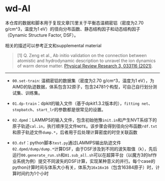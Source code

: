 # wd-Al

本仓库的数据和脚本用于复现文章[1]里关于平衡态温稠密铝（密度为2.70 g/cm^3，温度为1 eV）的径向分布函数、静态结构因子和动态结构因子（Dynamic Structure Factor, DSF）。

相关的描述可以参考正文和supplemental material

> [1] Q. Zeng et al., Ab initio validation on the connection between atomistic and hydrodynamic description to unravel the ion dynamics of warm dense matter. [Physical Review Research 3, 033116 (2021)](https://journals.aps.org/prresearch/abstract/10.1103/PhysRevResearch.3.033116).

---

- `00.set-train`: 温稠密铝的数据集（密度为2.70 g/cm^3，温度为1 eV），为AIMD的轨迹数据，体系包含32原子，包含24781个构型，可自己自行划分测试集、训练集。

- `01.dp-train`：dpkit的输入文件（基于dpkit1.3.2版本的），`fitting net`、`stopbatch`、`start_lr`的参数都是很常见的设置。

- `02.dpmd`：LAMMPS的输入文件，包含初始弛豫`init.in`和产生NVT系综下的原子轨迹`cal.in`，执行顺序见文件`NOTE`。该步骤会得到径向分布函数`rdf.txt`和原子轨迹文件`dump.*`，后者用于后处理计算密度的时空关联函数

- `03.dsf`：python脚本`test.py`通过LAMMPS输出轨迹文件`02.dpmd/dump/dump.*`计算DSF，由于DSF涉及到不同的波矢取值（k），先后运行`00.generate_run.sh`和`01.sub_all.sh`可以在超算平台（以魔方3的lsf作业系统为例）提交不同波矢的DSF计算，实现某种意义的并行。每个case的python计算时间与体系大小有关，体系为`16x16x16`（包含16384原子）时，计算时间约为1个小时

